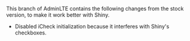 This branch of AdminLTE contains the following changes from the stock version, to make it work better with Shiny.

* Disabled iCheck initialization because it interferes with Shiny's checkboxes.

